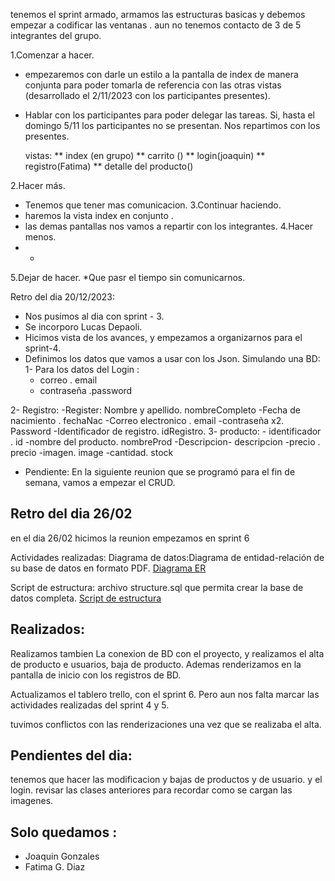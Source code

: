tenemos el sprint armado, armamos las estructuras basicas y debemos empezar a codificar las ventanas .
aun no tenemos contacto de 3 de 5 integrantes del grupo.


1.Comenzar a hacer.
* empezaremos con darle un estilo a la pantalla de index de manera conjunta para poder tomarla de referencia con las otras vistas (desarrollado el 2/11/2023 con los participantes presentes).
* Hablar con los participantes para poder delegar las tareas. Si, hasta el domingo 5/11 los participantes no se presentan. Nos repartimos con los presentes.

    vistas: 
    ** index (en grupo)
    ** carrito ()
    ** login(joaquin)
    ** registro(Fatima)
    ** detalle del producto()

2.Hacer más.
* Tenemos que tener mas comunicacion.
3.Continuar haciendo.
* haremos la vista index en conjunto .
* las demas pantallas nos vamos a repartir con los integrantes.
4.Hacer menos.
* -
5.Dejar de hacer.
*Que pasr el tiempo sin comunicarnos.


Retro del dia 20/12/2023: 
* Nos pusimos al dia con sprint - 3.
* Se incorporo Lucas Depaoli.
* Hicimos vista de los avances, y empezamos a organizarnos para el sprint-4.
* Definimos los datos que vamos a usar con los Json. Simulando una BD:
1- Para los datos del Login :
    - correo . email
     - contraseña .password

2- Registro:
    -Register: Nombre y apellido.  nombreCompleto
    -Fecha de nacimiento . fechaNac
    -Correo electronico . email
    -contraseña x2. Password
    -Identificador de registro. idRegistro.
3- producto:
    - identificador . id
    -nombre del producto. nombreProd
    -Descripcion- descripcion
    -precio . precio
    -imagen. image
    -cantidad. stock


* Pendiente:
En la siguiente reunion que se programó para el fin de semana, vamos a empezar el CRUD. 

## Retro del dia 26/02 ##
en el dia 26/02 
hicimos la reunion empezamos en sprint 6

Actividades realizadas:
Diagrama de datos:Diagrama de entidad-relación de su base de datos en formato PDF.
[Diagrama ER](/src/Public/design/ER-shenlongComics.pdf)

Script de estructura: archivo structure.sql que permita crear la base de datos completa.
[Script de estructura](/src/Public/design/shenlongcomics%20(1).sql)

## Realizados: ##
Realizamos tambien La conexion de BD con el proyecto, y realizamos el alta de producto e usuarios, baja de producto. Ademas renderizamos en la pantalla de inicio con los registros de BD.

Actualizamos el tablero trello, con el sprint 6. Pero aun nos falta marcar las actividades realizadas del sprint 4 y 5. 

tuvimos conflictos con las renderizaciones una vez que se realizaba el alta.

## Pendientes del dia: ##
tenemos que hacer las modificacion y bajas de productos y de usuario. y el login. 
revisar las clases anteriores para recordar como se cargan las imagenes.


## Solo quedamos :
* Joaquin Gonzales 
* Fatima G. Diaz

